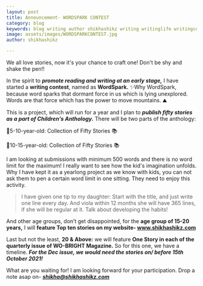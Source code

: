 ```yaml
---
layout: post
title: Announcement- WORDSPARK CONTEST
category: blog
keywords: blog writing author shikhashikz writing writinglife writingcommunity dailyblogpost dailyblogpostchallenge marketing
image: assets/images/WORDSPARKCONTEST.jpg
author: shikhashikz

---
```

We all love stories, now it's your chance to craft one! Don't be shy and shake the pen!!

In the spirit to ***promote reading and writing at an early stage,*** I have started a **writing contest**, named as **WordSpark.** ✨Why WordSpark, because word sparks that dormant force in us which is lying unexplored. Words are that force which has the power to move mountains. ⛰️

This is a project, which will run for a year and I plan to ***publish fifty stories as a part of Children's Anthology.*** There will be two parts of the anthology:

💖5-10-year-old: Collection of Fifty Stories 📚

💖10-15-year-old: Collection of Fifty Stories 📚

I am looking at submissions with minimum 500 words and there is no word limit for the maximum! I really want to see how the kid's imagination unfolds. Why I have kept it as a yearlong project as we know with kids, you can not ask them to pen a certain word limit in one sitting. They need to enjoy this activity.

>I have given one tip to my daughter: Start with the title, and just write one line every day. And viola within 12 months she will have 365 lines, if she will be
>regular at it. Talk about developing the habits!

And other age groups, don’t get disappointed, for the **age group of 15-20 years,** I will **feature Top ten stories on my website- www.shikhashikz.com**

Last but not the least, **20 & Above:** we will feature **One Story in each of the quarterly issue of WO-BRIGHT Magazine.** So for this one, we have a timeline. ***For the Dec issue, we would need the stories on/ before 15th October 2021!***

What are you waiting for! I am looking forward for your participation. Drop a note asap on- ***shikha@shikhashikz.com***


